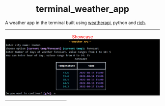 <h1><b><center>terminal_weather_app</center></b></h1>
A weather app in the terminal built using 
<a href="https://api.weatherapi.com">weatherapi</a>, python and <a href="https://github.com/Textualize/rich">rich</a>.
<hr>
<center style="color:red">Showcase</center>
<img src="showcase.png">
<hr width="200">



